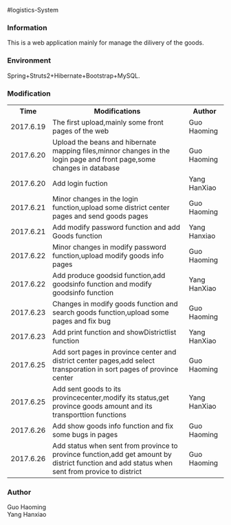 #logistics-System
<h3>Information</h3>
<p>This is a web application mainly for manage the dilivery of the goods. </p>

<h3>Environment</h3>
<p>Spring+Struts2+Hibernate+Bootstrap+MySQL.</p>

<h3>Modification</h3>
<table>
<tr>
<th>Time</th>
<th>Modifications</th>
<th>Author</th>
</tr>
<tr>
<td>2017.6.19</td>
<td>The first upload,mainly some front pages of the web</td>
<td>Guo Haoming</td>
</tr>
<tr>
<td>2017.6.20</td>
<td>Upload the beans and hibernate mapping files,minnor changes in the login page and front page,some changes in database</td>
<td>Guo Haoming</td>
</tr>
<tr>
<td>2017.6.20</td>
<td>Add login fuction</td>
<td>Yang HanXiao</td>
</tr>
<tr>
<td>2017.6.21</td>
<td>Minor changes in the login function,upload some district center pages and send goods pages</td>
<td>Guo Haoming</td>
</tr>
<tr>
<td>2017.6.21</td>
<td>Add modify password function and add Goods function</td>
<td>Yang Hanxiao</td>
</tr>
<tr>
<td>2017.6.22</td>
<td>Minor changes in modify password function,upload modify goods info pages</td>
<td>Guo Haoming</td>
</tr>
<tr>
<td>2017.6.22</td>
<td>Add produce goodsid function,add goodsinfo function and modify goodsinfo function</td>
<td>Yang HanXiao</td>
</tr>
<tr>
<td>2017.6.23</td>
<td>Changes in modify goods function and search goods function,upload some pages and fix bug</td>
<td>Guo Haoming</td>
</tr>
<tr>
<td>2017.6.23</td>
<td>Add print function and showDistrictlist function</td>
<td>Yang HanXiao</td>
</tr>
<tr>
<td>2017.6.25</td>
<td>Add sort pages in province center and district center pages,add select transporation in sort pages of province center</td>
<td>Guo Haoming</td>
</tr>
<tr>
<td>2017.6.25</td>
<td>Add sent goods to its provincecenter,modify its status,get province goods amount and its transporttion functions</td>
<td>Yang HanXiao</td>
</tr>
<tr>
<td>2017.6.26</td>
<td>Add show goods info function and fix some bugs in pages</td>
<td>Guo Haoming</td>
</tr>
<tr>
<td>2017.6.26</td>
<td>Add status when sent from province to province function,add get amount by district function and add status when sent from provice to district</td>
<td>Guo Haoming</td>
</tr>
</table>

<h3>Author</h3>
<p>
Guo Haoming<br/>
Yang Hanxiao<br/>
</p>
